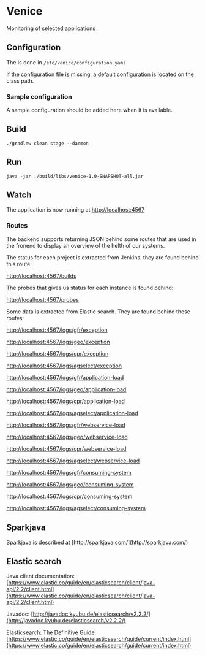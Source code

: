 # Venice

Monitoring of selected applications

## Configuration

The is done in `/etc/venice/configuration.yaml` 

If the configuration file is missing, a default configuration is located on the class path.

### Sample configuration

A sample configuration should be added here when it is available.

## Build

    ./gradlew clean stage --daemon
    
## Run

    java -jar ./build/libs/venice-1.0-SNAPSHOT-all.jar

## Watch

The application is now running at [http://localhost:4567](http://localhost:4567)

### Routes 

The backend supports returning JSON behind some routes that are used in the fronend to display an overview of 
the helth of our systems. 


The status for each project is extracted from Jenkins. they are found behind this route:

[http://localhost:4567/builds](http://localhost:4567/builds)

The probes that gives us status for each instance is found behind:

[http://localhost:4567/probes](http://localhost:4567/probes)


Some data is extracted from Elastic search. They are found behind these routes:

[http://localhost:4567/logs/gfr/exception](http://localhost:4567/logs/gfr/exception)

[http://localhost:4567/logs/geo/exception](http://localhost:4567/logs/geo/exception)

[http://localhost:4567/logs/cpr/exception](http://localhost:4567/logs/cpr/exception)

[http://localhost:4567/logs/agselect/exception](http://localhost:4567/logs/agselect/exception)

[http://localhost:4567/logs/gfr/application-load](http://localhost:4567/logs/gfr/application-load)

[http://localhost:4567/logs/geo/application-load](http://localhost:4567/logs/geo/application-load)

[http://localhost:4567/logs/cpr/application-load](http://localhost:4567/logs/cpr/application-load)

[http://localhost:4567/logs/agselect/application-load](http://localhost:4567/logs/agselect/application-load)

[http://localhost:4567/logs/gfr/webservice-load](http://localhost:4567/logs/gfr/webservice-load)

[http://localhost:4567/logs/geo/webservice-load](http://localhost:4567/logs/geo/webservice-load)

[http://localhost:4567/logs/cpr/webservice-load](http://localhost:4567/logs/cpr/webservice-load)

[http://localhost:4567/logs/agselect/webservice-load](http://localhost:4567/logs/agselect/webservice-load)

[http://localhost:4567/logs/gfr/consuming-system](http://localhost:4567/logs/gfr/consuming-system)

[http://localhost:4567/logs/geo/consuming-system](http://localhost:4567/logs/geo/consuming-system)

[http://localhost:4567/logs/cpr/consuming-system](http://localhost:4567/logs/cpr/consuming-system)

[http://localhost:4567/logs/agselect/consuming-system](http://localhost:4567/logs/agselect/consuming-system)




## Sparkjava

Sparkjava is described at [http://sparkjava.com/](http://sparkjava.com/)

## Elastic search

Java client documentation: [https://www.elastic.co/guide/en/elasticsearch/client/java-api/2.2/client.html](https://www.elastic.co/guide/en/elasticsearch/client/java-api/2.2/client.html)

Javadoc: [http://javadoc.kyubu.de/elasticsearch/v2.2.2/](http://javadoc.kyubu.de/elasticsearch/v2.2.2/)

Elasticsearch: The Definitive Guide: [https://www.elastic.co/guide/en/elasticsearch/guide/current/index.html](https://www.elastic.co/guide/en/elasticsearch/guide/current/index.html)

